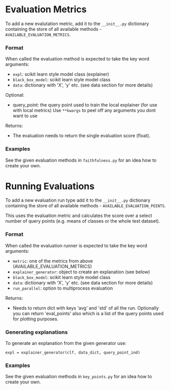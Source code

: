 # Evaluation Metrics
To add a new evalutation metric, add it to the `__init__.py` dictionary containing the store of all available methods - `AVAILABLE_EVALUATION_METRICS`.

### Format
When called the evaluation method is expected to take the key word arguments:
  - `expl`: scikit learn style model class (explainer)
  - `black_box_model`: scikit learn style model class
  - `data`: dictionary with 'X', 'y' etc. (see data section for more details)

Optional:
  - query_point: the query point used to train the local explainer (for use with local metrics)
Use `**kwargs` to peel off any arguments you dont want to use

Returns:
  - The evaluation needs to return the single evaluation score (float).

### Examples
See the given evaluation methods in `faithfulness.py` for an idea how to create your own.




# Running Evaluations
To add a new evaluation run type add it to the `__init__.py` dictionary containing the store of all available methods - `AVAILABLE_EVALUATION_POINTS`.

This uses the evaluation metric and calculates the score over a select number of query points (e.g. means of classes or the whole test dataset).

### Format
When called the evaluation runner is expected to take the key word arguments:
  - `metric`: one of the metrics from above (AVAILABLE_EVALUATION_METRICS)
  - `explainer_generator`: object to create an explanation (see below)
  - `black_box_model`: scikit learn style model class
  - `data`: dictionary with 'X', 'y' etc. (see data section for more details)
  - `run_parallel`: option to multiprocess evaluation


Returns:
  - Needs to return dict with keys 'avg' and 'std' of all the run. Optionally you can return 'eval_points' also which is a list of the query points used for plotting purposes.

### Generating explanations
To generate an explanation from the given generator use:
```
expl = explainer_generator(clf, data_dict, query_point_ind)
```

### Examples
See the given evaluation methods in `key_points.py` for an idea how to create your own.
